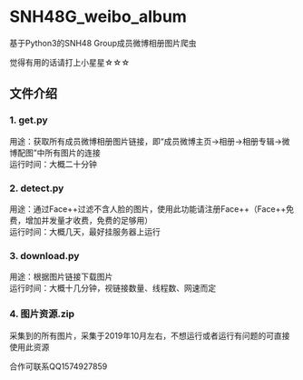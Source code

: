 # SNH48G_weibo_album
基于Python3的SNH48 Group成员微博相册图片爬虫  

觉得有用的话请打上小星星☆☆☆

## 文件介绍
### 1. get.py
用途：获取所有成员微博相册图片链接，即“成员微博主页->相册->相册专辑->微博配图”中所有图片的连接  
运行时间：大概二十分钟

### 2. detect.py
用途：通过Face++过滤不含人脸的图片，使用此功能请注册Face++（Face++免费，增加并发量才收费，免费的足够用）  
运行时间：大概几天，最好挂服务器上运行

### 3. download.py
用途：根据图片链接下载图片  
运行时间：大概十几分钟，视链接数量、线程数、网速而定

### 4. 图片资源.zip
采集到的所有图片，采集于2019年10月左右，不想运行或者运行有问题的可直接使用此资源  

合作可联系QQ1574927859
